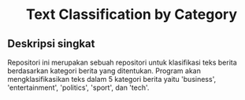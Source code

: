 <div id="top"></div>
<h1 align="center" >Text Classification by Category</h1>

## Deskripsi singkat

Repositori ini merupakan sebuah repositori untuk klasifikasi teks berita berdasarkan kategori berita yang ditentukan. Program akan mengklasifikasikan teks dalam 5 kategori berita yaitu 'business', 'entertainment', 'politics', 'sport', dan 'tech'.